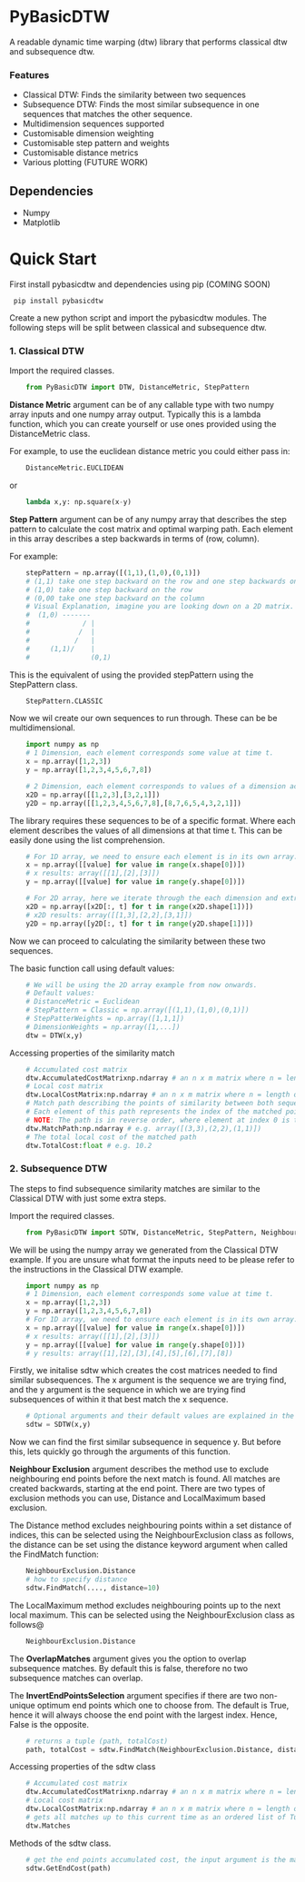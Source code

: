 # PyBasicDTW
A readable dynamic time warping (dtw) library that performs classical dtw and subsequence dtw.

### Features
- Classical DTW: Finds the similarity between two sequences
- Subsequence DTW: Finds the most similar subsequence in one sequences that matches the other sequence.
- Multidimension sequences supported
- Customisable dimension weighting
- Customisable step pattern and weights
- Customisable distance metrics
- Various plotting (FUTURE WORK)

## Dependencies
- Numpy
- Matplotlib

# Quick Start

First install pybasicdtw and dependencies using pip (COMING SOON)

```
 pip install pybasicdtw
```

Create a new python script and import the pybasicdtw modules. The following steps will be split between classical and subsequence dtw.

### 1. Classical DTW
Import the required classes.
``` python
    from PyBasicDTW import DTW, DistanceMetric, StepPattern
```
**Distance Metric** argument can be of any callable type with two numpy array inputs and one numpy array output. Typically this is a lambda function, which you can create yourself or use ones provided using the DistanceMetric class.

For example, to use the euclidean distance metric you could either pass in:
``` python
    DistanceMetric.EUCLIDEAN
```
or
``` python
    lambda x,y: np.square(x-y)
```

**Step Pattern** argument can be of any numpy array that describes the step pattern to calculate the cost matrix and optimal warping path. Each element in this array describes a step backwards in terms of (row, column).

For example:
``` python
    stepPattern = np.array([(1,1),(1,0),(0,1)])
    # (1,1) take one step backward on the row and one step backwards on the column
    # (1,0) take one step backward on the row
    # (0,00 take one step backward on the column
    # Visual Explanation, imagine you are looking down on a 2D matrix.
    #  (1,0) -------
    #             / |
    #            /  |
    #           /   |
    #     (1,1)/    |
    #               (0,1)
```
This is the equivalent of using the provided stepPattern using the StepPattern class.
``` python
    StepPattern.CLASSIC
```

Now we wil create our own sequences to run through. These can be be multidimensional.
``` python
    import numpy as np
    # 1 Dimension, each element corresponds some value at time t.
    x = np.array([1,2,3])
    y = np.array([1,2,3,4,5,6,7,8])

    # 2 Dimension, each element corresponds to values of a dimension across time t.
    x2D = np.array([[1,2,3],[3,2,1]])
    y2D = np.array([[1,2,3,4,5,6,7,8],[8,7,6,5,4,3,2,1]])
```
The library requires these sequences to be of a specific format. Where each element describes the values of all dimensions at that time t. This can be easily done using the list comprehension.

``` python
    # For 1D array, we need to ensure each element is in its own array.
    x = np.array([[value] for value in range(x.shape[0])])
    # x results: array([[1],[2],[3]])
    y = np.array([[value] for value in range(y.shape[0])])

    # For 2D array, here we iterate through the each dimension and extract the values that correspond to that time t.
    x2D = np.array([x2D[:, t] for t in range(x2D.shape[1])])
    # x2D results: array([[1,3],[2,2],[3,1]])
    y2D = np.array([y2D[:, t] for t in range(y2D.shape[1])])
```
Now we can proceed to calculating the similarity between these two sequences.

The basic function call using default values:
``` python
    # We will be using the 2D array example from now onwards.
    # Default values:
    # DistanceMetric = Euclidean
    # StepPattern = Classic = np.array([(1,1),(1,0),(0,1)])
    # StepPatterWeights = np.array([1,1,1])
    # DimensionWeights = np.array([1,...])
    dtw = DTW(x,y)
```

Accessing properties of the similarity match
``` python
    # Accumulated cost matrix
    dtw.AccumulatedCostMatrixnp.ndarray # an n x m matrix where n = length of x and m = length of y.
    # Local cost matrix
    dtw.LocalCostMatrix:np.ndarray # an n x m matrix where n = length of x and m = length of y.
    # Match path describing the points of similarity between both sequences.
    # Each element of this path represents the index of the matched points, (x,y) is the order of the indices for sequence x and y.
    # NOTE: The path is in reverse order, where element at index 0 is the end point.
    dtw.MatchPath:np.ndarray # e.g. array([(3,3),(2,2),(1,1)])
    # The total local cost of the matched path
    dtw.TotalCost:float # e.g. 10.2

```

### 2. Subsequence DTW 
The steps to find subsequence similarity matches are similar to the Classical DTW with just some extra steps.


Import the required classes.
``` python
    from PyBasicDTW import SDTW, DistanceMetric, StepPattern, NeighbourExclusion
```

We will be using the numpy array we generated from the Classical DTW example. If you are unsure what format the inputs need to be please refer to the instructions in the Classical DTW example.

``` python
    import numpy as np
    # 1 Dimension, each element corresponds some value at time t.
    x = np.array([1,2,3])
    y = np.array([1,2,3,4,5,6,7,8])
    # For 1D array, we need to ensure each element is in its own array.
    x = np.array([[value] for value in range(x.shape[0])])
    # x results: array([[1],[2],[3]])
    y = np.array([[value] for value in range(y.shape[0])])
    # y results: array([1],[2],[3],[4],[5],[6],[7],[8])
```

Firstly, we initalise sdtw which creates the cost matrices needed to find similar subsequences. The x argument is the sequence we are trying find, and the y argument is the sequence in which we are trying find subsequences of within it that best match the x sequence.
``` python
    # Optional arguments and their default values are explained in the Classical DTW example
    sdtw = SDTW(x,y)
```

Now we can find the first similar subsequence in sequence y. But before this, lets quickly go through the arguments of this function.

**Neighbour Exclusion** argument describes the method use to exclude neighbouring end points before the next match is found. All matches are created backwards, starting at the end point. There are two types of exclusion methods you can use, Distance and LocalMaximum based exclusion.

The Distance method excludes neighbouring points within a set distance of indices, this can be selected using the NeighbourExclusion class as follows, the distance can be set using the distance keyword argument when called the FindMatch function:
``` python
    NeighbourExclusion.Distance
    # how to specify distance
    sdtw.FindMatch(...., distance=10)
```


The LocalMaximum method excludes neighbouring points up to the next local maximum. This can be selected using the NeighbourExclusion class as follows@
``` python
    NeighbourExclusion.Distance
```

The **OverlapMatches** argument gives you the option to overlap subsequence matches. By default this is false, therefore no two subsequence matches can overlap.

The **InvertEndPointsSelection** argument specifies if there are two non-unique optimum end points which one to choose from. The default is True, hence it will always choose the end point with the largest index. Hence, False is the opposite.

``` python
    # returns a tuple (path, totalCost)
    path, totalCost = sdtw.FindMatch(NeighbourExclusion.Distance, distance=10)
```

Accessing properties of the sdtw class
``` python
    # Accumulated cost matrix
    dtw.AccumulatedCostMatrixnp.ndarray # an n x m matrix where n = length of x and m = length of y.
    # Local cost matrix
    dtw.LocalCostMatrix:np.ndarray # an n x m matrix where n = length of x and m = length of y.
    # gets all matches up to this current time as an ordered list of Tuples (path, totalCost)
    dtw.Matches
```

Methods of the sdtw class.
``` python
    # get the end points accumulated cost, the input argument is the match similarity path.
    sdtw.GetEndCost(path)
```